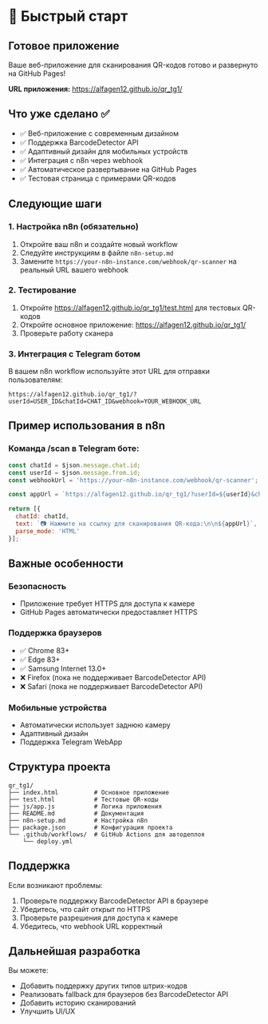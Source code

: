 # 🚀 Быстрый старт

## Готовое приложение

Ваше веб-приложение для сканирования QR-кодов готово и развернуто на GitHub Pages!

**URL приложения:** https://alfagen12.github.io/qr_tg1/

## Что уже сделано ✅

- ✅ Веб-приложение с современным дизайном
- ✅ Поддержка BarcodeDetector API
- ✅ Адаптивный дизайн для мобильных устройств
- ✅ Интеграция с n8n через webhook
- ✅ Автоматическое развертывание на GitHub Pages
- ✅ Тестовая страница с примерами QR-кодов

## Следующие шаги

### 1. Настройка n8n (обязательно)

1. Откройте ваш n8n и создайте новый workflow
2. Следуйте инструкциям в файле `n8n-setup.md`
3. Замените `https://your-n8n-instance.com/webhook/qr-scanner` на реальный URL вашего webhook

### 2. Тестирование

1. Откройте https://alfagen12.github.io/qr_tg1/test.html для тестовых QR-кодов
2. Откройте основное приложение: https://alfagen12.github.io/qr_tg1/
3. Проверьте работу сканера

### 3. Интеграция с Telegram ботом

В вашем n8n workflow используйте этот URL для отправки пользователям:

```
https://alfagen12.github.io/qr_tg1/?userId=USER_ID&chatId=CHAT_ID&webhook=YOUR_WEBHOOK_URL
```

## Пример использования в n8n

### Команда /scan в Telegram боте:

```javascript
const chatId = $json.message.chat.id;
const userId = $json.message.from.id;
const webhookUrl = 'https://your-n8n-instance.com/webhook/qr-scanner';

const appUrl = `https://alfagen12.github.io/qr_tg1/?userId=${userId}&chatId=${chatId}&webhook=${encodeURIComponent(webhookUrl)}`;

return [{
  chatId: chatId,
  text: `📷 Нажмите на ссылку для сканирования QR-кода:\n\n${appUrl}`,
  parse_mode: 'HTML'
}];
```

## Важные особенности

### Безопасность
- Приложение требует HTTPS для доступа к камере
- GitHub Pages автоматически предоставляет HTTPS

### Поддержка браузеров
- ✅ Chrome 83+
- ✅ Edge 83+
- ✅ Samsung Internet 13.0+
- ❌ Firefox (пока не поддерживает BarcodeDetector API)
- ❌ Safari (пока не поддерживает BarcodeDetector API)

### Мобильные устройства
- Автоматически использует заднюю камеру
- Адаптивный дизайн
- Поддержка Telegram WebApp

## Структура проекта

```
qr_tg1/
├── index.html          # Основное приложение
├── test.html           # Тестовые QR-коды
├── js/app.js           # Логика приложения
├── README.md           # Документация
├── n8n-setup.md        # Настройка n8n
├── package.json        # Конфигурация проекта
└── .github/workflows/  # GitHub Actions для автодеплоя
    └── deploy.yml
```

## Поддержка

Если возникают проблемы:

1. Проверьте поддержку BarcodeDetector API в браузере
2. Убедитесь, что сайт открыт по HTTPS
3. Проверьте разрешения для доступа к камере
4. Убедитесь, что webhook URL корректный

## Дальнейшая разработка

Вы можете:
- Добавить поддержку других типов штрих-кодов
- Реализовать fallback для браузеров без BarcodeDetector API
- Добавить историю сканирований
- Улучшить UI/UX
